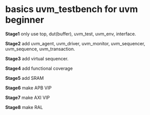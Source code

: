 # basics uvm_testbench for uvm beginner
**Stage1**
only use top, dut(buffer), uvm_test, uvm_env, interface.

**Stage2**
add uvm_agent, uvm_driver, uvm_monitor, uvm_sequencer, uvm_sequence, uvm_transaction.

**Stage3**
add virtual sequencer.

**Stage4**
add functional coverage

**Stage5**
add SRAM

**Stage6**
make APB VIP

**Stage7**
make AXI VIP

**Stage8**
make RAL




